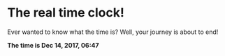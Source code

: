 # The real time clock!

Ever wanted to know what the time is? Well, your journey is about to end!

**The time is Dec 14, 2017, 06:47**